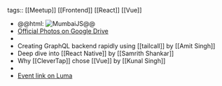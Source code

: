 tags:: [[Meetup]] [[Frontend]] [[React]] [[Vue]]

- @@html: <img src="https://lh4.googleusercontent.com/hUt_6i6wHu4FOCV69WOTg02aDNAeIIPvdYpecd-tt62DnlsvTFg8GRFiiMxkQzZRGHShiLRrLwep_7ruAdc0qws5tESwGB6VB7CMhsbYVgkv81f-haFGzrB6RLE81DSSMQ=w1600" alt="MumbaiJS" class="article-cover" />@@
- [Official Photos on Google Drive](https://drive.google.com/drive/folders/1mXED018RsEbQrjO8O0HaLt2YHewzqlKl)
-
- Creating GraphQL backend rapidly using [[tailcall]] by [[Amit Singh]]
- Deep dive into [[React Native]] by [[Samrith Shankar]]
- Why [[CleverTap]] chose [[Vue]] by [[Kunal Singh]]
-
- [Event link on Luma](https://lu.ma/58vylbrh)